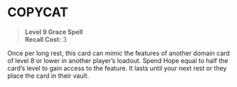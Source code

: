 ﻿---
tags:
  - Ability
  - CharacterOption
name: 'COPYCAT'
level: 9
domain: 'Grace'
type: 'Spell'
recall: '3'
description: 'Once per long rest, this card can mimic the features of another domain card of level 8 or lower in another player’s loadout. Spend Hope equal to half the card’s level to gain access to the feature. It lasts until your next rest or they place the card in their vault.'
---
# COPYCAT

> **Level 9 Grace Spell**  
> **Recall Cost:** 3

Once per long rest, this card can mimic the features of another domain card of level 8 or lower in another player’s loadout. Spend Hope equal to half the card’s level to gain access to the feature. It lasts until your next rest or they place the card in their vault.
